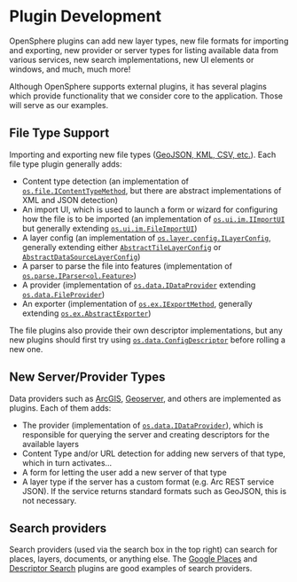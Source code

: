 # Plugin Development

OpenSphere plugins can add new layer types, new file formats for importing and exporting, new provider or server types for listing available data from various services, new search implementations, new UI elements or windows, and much, much more!

Although OpenSphere supports external plugins, it has several plagins which provide functionality that we consider core to the application. Those will serve as our examples.

## File Type Support

Importing and exporting new file types ([GeoJSON, KML, CSV, etc.](https://github.com/ngageoint/opensphere/tree/master/src/plugin/file)). Each file type plugin generally adds:

* Content type detection (an implementation of [`os.file.IContentTypeMethod`](https://github.com/ngageoint/opensphere/blob/master/src/os/file/icontenttypemethod.js), but there are abstract implementations of XML and JSON detection)
* An import UI, which is used to launch a form or wizard for configuring how the file is to be imported (an implementation of [`os.ui.im.IImportUI`](https://github.com/ngageoint/opensphere/blob/master/src/os/ui/im/iimportui.js) but generally extending [`os.ui.im.FileImportUI`](https://github.com/ngageoint/opensphere/blob/master/src/os/ui/im/fileimportui.js))
* A layer config (an implementation of [`os.layer.config.ILayerConfig`](https://github.com/ngageoint/opensphere/blob/master/src/os/layer/config/ilayerconfig.js), generally extending either [`AbstractTileLayerConfig`](https://github.com/ngageoint/opensphere/blob/master/src/os/layer/config/abstracttilelayerconfig.js) or [`AbstractDataSourceLayerConfig`](https://github.com/ngageoint/opensphere/blob/master/src/os/layer/config/abstractdatasourcelayerconfig.js))
* A parser to parse the file into features (implementation of [`os.parse.IParser<ol.Feature>`](https://github.com/ngageoint/opensphere/blob/master/src/os/parse/iparser.js))
* A provider (implementation of [`os.data.IDataProvider`](https://github.com/ngageoint/opensphere/blob/master/src/os/data/idataprovider.js) extending [`os.data.FileProvider`](https://github.com/ngageoint/opensphere/blob/master/src/os/data/fileprovider.js)) 
* An exporter (implementation of [`os.ex.IExportMethod`](https://github.com/ngageoint/opensphere/blob/master/src/os/ex/iexportmethod.js), generally extending [`os.ex.AbstractExporter`](https://github.com/ngageoint/opensphere/blob/master/src/os/ex/abstractexporter.js))

The file plugins also provide their own descriptor implementations, but any new plugins should first try using [`os.data.ConfigDescriptor`](https://github.com/ngageoint/opensphere/blob/master/src/os/data/configdescriptor.js) before rolling a new one.

## New Server/Provider Types

Data providers such as [ArcGIS](https://github.com/ngageoint/opensphere/tree/master/src/plugin/arc), [Geoserver](https://github.com/ngageoint/opensphere/tree/master/src/plugin/ogc), and others are implemented as plugins. Each of them adds:

* The provider (implementation of [`os.data.IDataProvider`](https://github.com/ngageoint/opensphere/blob/master/src/os/data/idataprovider.js)), which is responsible for querying the server and creating descriptors for the available layers
* Content Type and/or URL detection for adding new servers of that type, which in turn activates...
* A form for letting the user add a new server of that type
* A layer type if the server has a custom format (e.g. Arc REST service JSON). If the service returns standard formats such as GeoJSON, this is not necessary.

## Search providers

Search providers (used via the search box in the top right) can search for places, layers, documents, or anything else. The [Google Places](https://github.com/ngageoint/opensphere/tree/master/src/plugin/google/places) and [Descriptor Search](https://github.com/ngageoint/opensphere/tree/master/src/plugin/descriptor) plugins are good examples of search providers.
